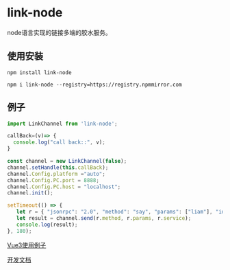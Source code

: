# link-node

node语言实现的链接多端的胶水服务。

## 使用安装

```shell
npm install link-node

npm i link-node --registry=https://registry.npmmirror.com
```

## 例子

```ts
import LinkChannel from 'link-node';

callBack=(v)=> {
  console.log("call back::", v);
}

const channel = new LinkChannel(false);
channel.setHandle(this.callBack);
channel.Config.platform ="auto";
channel.Config.PC.port = 8888;
channel.Config.PC.host = "localhost";
channel.init();

setTimeout(() => {
   let r = { "jsonrpc": "2.0", "method": "say", "params": ["liam"], "id": 99, "service": "hello-world" };
   let result = channel.send(r.method, r.params, r.service);
   console.log(result);
}, 180);

```

[Vue3使用例子](https://github.com/meta-liam/vue3-vite-demo)

[开发文档](https://github.com/meta-liam/link-node)
